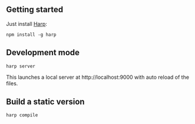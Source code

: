 ## Getting started

Just install [Harp](http://harpjs.com):

    npm install -g harp

## Development mode

    harp server

This launches a local server at http://localhost:9000 with auto reload of the files.


## Build a static version

    harp compile
